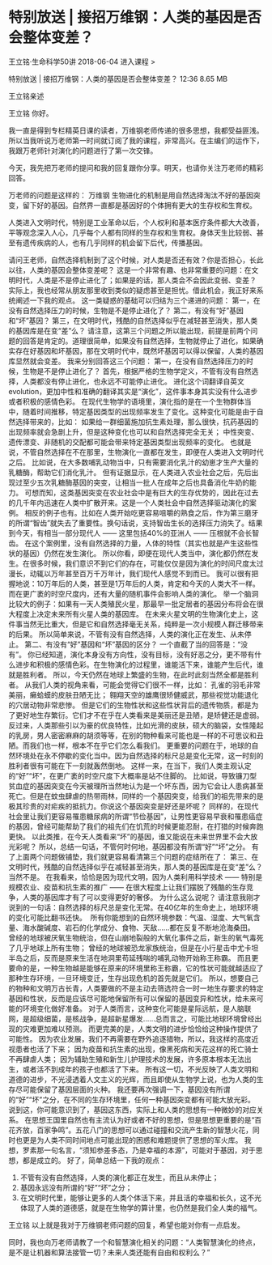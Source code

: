 # 特别放送 | 接招万维钢：人类的基因是否会整体变差？


王立铭·生命科学50讲
2018-06-04
进入课程 >

特别放送 | 接招万维钢：人类的基因是否会整体变差？
12:36 8.65 MB

王立铭亲述

王立铭
你好。

我一直是得到专栏精英日课的读者，万维钢老师传递的很多思想，我都受益匪浅。所以当我听说万老师第一时间就订阅了我的课程，非常高兴。在主编们的运作下，我跟万老师针对演化的问题进行了第一次交锋。

今天，我先把万老师的提问和我的回复跟你分享。明天，也请你关注万老师的精彩回答。

万老师的问题是这样的：
万维钢
生物进化的机制是用自然选择淘汰不好的基因突变，留下好的基因。自然界一直都是基因好的个体拥有更大的生存权和生育权。

人类进入文明时代，特别是工业革命以后，个人权利和基本医疗条件都大大改善，平等观念深入人心，几乎每个人都有同样的生存权和生育权。身体天生比较弱、甚至有遗传疾病的人，也有几乎同样的机会留下后代，传播基因。

请问王老师，自然选择机制到了这个时候，对人类是否还有效？你是否担心，长此以往，人类的基因会整体变差呢？
这是一个非常有趣、也非常重要的问题：在文明时代，人类是不是停止进化了；如果是的话，那人类会不会因此变弱、变差？
实际上，我也经常从朋友那里收到类似的疑虑甚至是担忧。借此机会，我正好来系统阐述一下我的观点。
这一类疑惑的基础可以归结为三个递进的问题：
第一，在没有自然选择压力的时候，生物是不是停止进化了？
第二，有没有“好”基因和“坏”基因？
第三，在文明时代，残酷的自然选择似乎在减轻甚至消失，那人类的基因库是在变“差”么？
请注意，这第三个问题之所以能出现，前提是前两个问题的回答是肯定的。道理很简单，如果没有自然选择，生物就停止了进化，如果确实存在好基因和坏基因，那在文明时代中，既然坏基因可以得以保留，人类的基因库显然就会变差。
我来分别回答这三个问题：
第一，在没有自然选择压力的时候，生物是不是停止进化了？
首先，根据严格的生物学定义，不管有没有自然选择，人类都没有停止进化，也永远不可能停止进化。
进化这个词翻译自英文 evolution，更加中性和准确的翻译其实是“演化”，这件事本身其实没有什么进步或者积极的感情色彩。
在现代生物学的语境里，演化指的是在一个生物群体当中，随着时间推移，特定基因类型的出现频率发生了变化。这种变化可能是由于自然选择带来的，比如：
如果给一群细菌施加抗生素处理，那么很快，抗药基因的出现频率就会急剧上升，但是这种变化也可以和自然选择完全无关；
中性突变、遗传漂变、非随机的交配都可能会带来特定基因类型出现频率的变化。
也就是说，不管自然选择在不在那里，生物演化一直都在发生，即便在人类进入文明时代之后。
比如说，在大多数哺乳动物当中，只有需要消化乳汁的幼崽才生产大量的乳糖酶，帮助它们消化乳汁。
但有证据显示，在人类进入农业社会之后，先后出现过至少五次乳糖酶基因的突变，让相当一批人在成年之后也具备消化牛奶的能力。
可想而知，这类基因突变在农业社会中是有巨大的生存优势的，因此在过去的几千年内迅速在人类中扩散开来。这是一个人类社会中自然选择驱动演化的案例。
相反的例子也有。比如在人类开始吃更容易咀嚼的熟食之后，作为第三磨牙的所谓“智齿”就失去了重要性。换句话说，支持智齿生长的选择压力消失了。结果到今天，有相当一部分现代人 —— 这里包括40%的亚洲人 —— 压根就不会长智齿。
在这个案例里，没有自然选择的力量，人体的特性（其实也就是产生这些性状的基因）仍然在发生演化。
所以你看，即便在现代人类当中，演化都仍然在发生。在很多时候，我们意识不到它们的存在，可能仅仅是因为演化的时间尺度太过漫长，动辄以万年甚至百万千万年计，我们现代人感觉不到而已。
我可以很有把握地说：10万年后的人类，甚至是1万年后的人类，肯定和今天的人类大不一样。
而在更广袤的时空尺度内，还有大量的随机事件会影响人类的演化。
举一个脑洞比较大的例子：如果有一天人类殖民火星，那最早一批定居者的基因分布将会在很大程度上决定未来所有火星人类的基因库。
在未来火星文明的生物演化史上，这件事当然无比重大，但是它和自然选择毫无关系，纯粹是一次小规模人群迁移带来的后果。
所以简单来说，不管有没有自然选择，人类的演化正在发生、从未停止。
第二、有没有“好”基因和“坏”基因的区分？
一个直截了当的回答是：“没有”。
你已经知道，演化本身没有方向性，没有目标，没有好恶之分，更不带有什么进步和积极的感情色彩。在生物演化的过程里，谁能活下来，谁能产生后代，谁就是胜利者。
所以，今天仍然在地球上繁盛的生物，在此时此刻当然全都是胜利者。
从我们人类的视角来看，可能会觉得它们很不一样，比如：
孔雀的羽毛非常美丽，癞蛤蟆的皮肤丑陋无比；
翱翔天空的雄鹰很矫健威武，那些视觉功能退化的穴居动物非常悲惨。
但是它们的生物性状和这些性状背后的遗传物质，都是为了更好地生存繁衍。它们才不在乎在人类看来是美丽还是丑陋，是矫健还是虚弱。
反过来，人类那些引以为豪的优良特性，比如光滑的皮肤，硕大的脑袋，女性隆起的乳房，男人密密麻麻的胡须等等，在别的物种看来可能也是一样的不可思议和丑陋。而我们也一样，根本不在乎它们怎么看我们。
更重要的问题在于，地球的自然环境处在永不停歇的变化当中。因为自然选择的标尺总是变化无常，这一时刻的胜利者很有可能在下一刻就轰然倒地。
这样一来，在当下，我们人类主观认定的“好”“坏”，在更广袤的时空尺度下大概率是站不住脚的。
比如说，导致镰刀型贫血症的基因突变在今天被理所当然地认为是一个坏东西，因为它会让人患病甚至死亡。但是在蚊虫肆虐的热带雨林，同样的一个基因突变，给我们的祖先带来的是极其珍贵的对疟疾的抵抗力。你说这个基因突变是好还是坏呢？
同样的，在现代社会里让我们更容易罹患糖尿病的所谓“节俭基因”，让男性更容易早衰和罹患癌症的基因，曾经可能帮助了我们的祖先们在饥荒的时候更能忍耐，在打猎的时候奔跑更快。
以此类推，在今天人类看来“坏”的基因，谁又能说在未来世界里不会大放光彩呢？
所以，总结一句话，不管何时何地，基因都没有所谓“好”“坏”之分。
有了上面两个问题做铺垫，我们就更容易看清第三个问题的症结所在了：
第三、在文明时代，残酷的自然选择似乎在减轻甚至消失，那人类的基因库是在变“差”么？
当然不是。
在我看来，恰恰是因为现代文明，因为人类利用科学技术 —— 特别是规模农业、疫苗和抗生素的推广 —— 在很大程度上让我们摆脱了残酷的生存竞争，人类的基因库才有了可以变得更好的奢侈。
为什么这么说呢？
请注意我刚才说到的一句话：自然选择的标尺总是变化无常。在40亿年的生命史上，地球环境的变化可能比翻书还快。 
所有你能想到的自然环境参数：气温、湿度、大气氧含量、海水酸碱度、岩石的化学成分、食物、天敌……都在反复不断地沧海桑田。
曾经的地球被厌氧生物统治，但在山崩地裂般的大氧化事件之后，新生的氧气毒死了几乎地球上所有生物；
曾经的地球被恐龙家族统治，但是在小行星击中尤卡坦半岛之后，反而是原来生活在地洞里苟延残喘的哺乳动物开始称王称霸。
而且更要命的是，一种生物越是能够在原来的环境里称王称霸，它的性状可能就越适应了那种生存环境，一旦环境变迁，生存出现危机的首先就是它们。
所以，想要自己的物种和文明万古长青，人类要做的不是主动去筛选符合一时一地生存要求的特定基因和性状，反而是应该尽可能地保留所有可以保留的基因变异和性状，给未来可能的环境变化做好准备。
对于人类而言，这种变化可能是星际远航，是人脑联网，是超级细菌，是核战争，是超新星爆发……总而言之，可能比地球环境曾经出现的灾难更加难以预测。
而更完美的是，人类文明的进步恰恰给这种操作提供了可能性。
因为农业发展，我们不再需要在野外追逐猎物，所以，我这样的高度近视患者也活了下来；
因为疫苗和抗生素的出现，像黑死病和天花这样的死亡骑士不再肆虐人类；
因为辅助生殖和新生儿护理技术的发展，许多原本根本无法出生，或者活不到成年的孩子也都活了下来。
所有这一切，不光反映了人类文明和道德的进步，不光浸透着人文主义的光辉，而且即使从生物学上说，也为人类的生存尽可能保留了基因层面的火种。
我还要再次强调一下，基因没有所谓的“好”“坏”之分，在不同的生存环境里，任何一种基因突变都有可能大放光彩。
说到这，你可能意识到了，基因这东西，实际上和人类的思想有一种微妙的对应关系。
在思想王国里自然也有主流认为好或者不好的思想，但是思想更重要的是“百花齐放，百家争鸣”。五花八门的思想可以通过碰撞和交流产生新的智慧火花，同时也更是为人类不同时间地点可能出现的困惑和难题提供了思想的军火库。
我想，罗素那一句名言，“须知参差多态，乃是幸福的本源”，可能对于基因，对于思想，都是成立的。
好了，简单总结一下我的观点：
1. 不管有没有自然选择，人类的演化都正在发生，而且从未停止；
2. 基因永远没有所谓的“好”“坏”之分；
3. 在文明时代里，能够让更多的人类个体活下来，并且活的幸福和长久，这不光体现了人类的道德感，就是在生物学的算计里，也仍然是我们全人类的福气。

王立铭
以上就是我对于万维钢老师问题的回复，希望也能对你有一点启发。

同时，我也向万老师请教了一个和智慧演化相关的问题：“人类智慧演化的终点，是不是让机器和算法接管一切？未来人类还能有自由和权利么？”